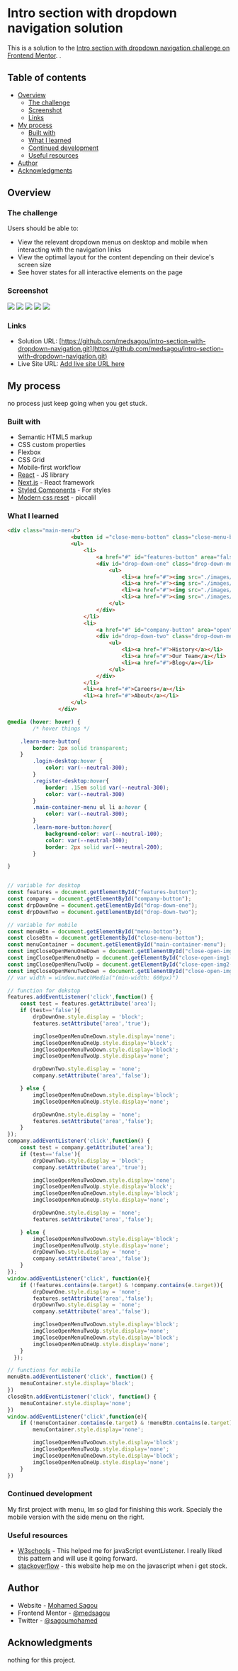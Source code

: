 # Intro section with dropdown navigation solution

This is a solution to the [Intro section with dropdown navigation challenge on Frontend Mentor](https://www.frontendmentor.io/challenges/intro-section-with-dropdown-navigation-ryaPetHE5). .

## Table of contents

- [Overview](#overview)
  - [The challenge](#the-challenge)
  - [Screenshot](#screenshot)
  - [Links](#links)
- [My process](#my-process)
  - [Built with](#built-with)
  - [What I learned](#what-i-learned)
  - [Continued development](#continued-development)
  - [Useful resources](#useful-resources)
- [Author](#author)
- [Acknowledgments](#acknowledgments)



## Overview

### The challenge

Users should be able to:

- View the relevant dropdown menus on desktop and mobile when interacting with the navigation links
- View the optimal layout for the content depending on their device's screen size
- See hover states for all interactive elements on the page

### Screenshot

![](./design/desktop-design.jpg)
![](./design/mobile-design.jpg)
![](./design/mobile-design.jpg)
![](./design/mobile-menu-expanded.jpg)
![](./design/mobile-menu-collapsed.jpg.jpg)
### Links

- Solution URL: [https://github.com/medsagou/intro-section-with-dropdown-navigation.git](https://github.com/medsagou/intro-section-with-dropdown-navigation.git)
- Live Site URL: [Add live site URL here](https://your-live-site-url.com)

## My process
no process just keep going when you get stuck.
### Built with

- Semantic HTML5 markup
- CSS custom properties
- Flexbox
- CSS Grid
- Mobile-first workflow
- [React](https://reactjs.org/) - JS library
- [Next.js](https://nextjs.org/) - React framework
- [Styled Components](https://styled-components.com/) - For styles
- [Modern css reset](https://piccalil.li/blog/a-modern-css-reset/) - piccalil

### What I learned



```html
<div class="main-menu">
                    <button id ="close-menu-botton" class="close-menu-botton"><img src="./images/icon-close-menu.svg" alt=""></button>
                    <ul>
                        <li>
                            <a href="#" id="features-button" area="false"><div>Features</div><img id="close-open-img1-down" src="./images/icon-arrow-down.svg" alt=""><img id="close-open-img1-up" src="./images/icon-arrow-up.svg" alt=""style="display: none;"></a>
                            <div id="drop-down-one" class="drop-down-menu | drop-down-one" style="display:none;">
                                <ul>
                                    <li><a href="#"><img src="./images/icon-todo.svg" alt=""> List</a></li>
                                    <li><a href="#"><img src="./images/icon-calendar.svg" alt="">Calendar</a></li>
                                    <li><a href="#"><img src="./images/icon-reminders.svg" alt="">Reminders</a></li>
                                    <li><a href="#"><img src="./images/icon-planning.svg" alt="">Planning</a></li>
                                </ul>
                            </div>
                        </li>
                        <li>
                            <a href="#" id="company-button" area="open">Company<img id="close-open-img2-down" src="./images/icon-arrow-down.svg" alt=""><img id="close-open-img2-up" src="./images/icon-arrow-up.svg" alt=""style="display: none;"></a>
                            <div id="drop-down-two" class="drop-down-menu | drop-down-two" style="display:none;">
                                <ul>
                                    <li><a href="#">History</a></li>
                                    <li><a href="#">Our Team</a></li>
                                    <li><a href="#">Blog</a></li>
                                </ul>
                            </div>
                        </li>
                        <li><a href="#">Careers</a></li>
                        <li><a href="#">About</a></li>
                    </ul>
                </div>
```
```css
@media (hover: hover) {
        /* hover things */

    .learn-more-button{
        border: 2px solid transparent;
    }
        .login-desktop:hover {
            color: var(--neutral-300);
        }
        .register-desktop:hover{
            border: .15em solid var(--neutral-300);
            color: var(--neutral-300)
        }
        .main-container-menu ul li a:hover {
            color: var(--neutral-300);
        }
        .learn-more-button:hover{
            background-color: var(--neutral-100);
            color: var(--neutral-300);
            border: 2px solid var(--neutral-200);
        }

}
```
```js

// variable for desktop
const features = document.getElementById("features-button");
const company = document.getElementById("company-button");
const drpDownOne = document.getElementById("drop-down-one");
const drpDownTwo = document.getElementById("drop-down-two");

// variable for mobile
const menuBtn = document.getElementById("menu-botton");
const closeBtn = document.getElementById("close-menu-botton");
const menuContainer = document.getElementById("main-container-menu");
const imgCloseOpenMenuOneDown = document.getElementById("close-open-img1-down");
const imgCloseOpenMenuOneUp = document.getElementById("close-open-img1-up");
const imgCloseOpenMenuTwoUp = document.getElementById("close-open-img2-up");
const imgCloseOpenMenuTwoDown = document.getElementById("close-open-img2-down");
// var width = window.matchMedia("(min-width: 600px)")

// function for dekstop
features.addEventListener('click',function() {
    const test = features.getAttribute('area');
    if (test=='false'){
        drpDownOne.style.display = 'block';
        features.setAttribute('area','true');

        imgCloseOpenMenuOneDown.style.display='none';
        imgCloseOpenMenuOneUp.style.display='block';
        imgCloseOpenMenuTwoDown.style.display='block';
        imgCloseOpenMenuTwoUp.style.display='none';

        drpDownTwo.style.display = 'none';
        company.setAttribute('area','false');

    } else {
        imgCloseOpenMenuOneDown.style.display='block';
        imgCloseOpenMenuOneUp.style.display='none';

        drpDownOne.style.display = 'none';
        features.setAttribute('area','false');
    }
});
company.addEventListener('click',function() {
    const test = company.getAttribute('area');
    if (test=='false'){
        drpDownTwo.style.display = 'block';
        company.setAttribute('area','true');

        imgCloseOpenMenuTwoDown.style.display='none';
        imgCloseOpenMenuTwoUp.style.display='block';
        imgCloseOpenMenuOneDown.style.display='block';
        imgCloseOpenMenuOneUp.style.display='none';

        drpDownOne.style.display = 'none';
        features.setAttribute('area','false');

    } else {
        imgCloseOpenMenuTwoDown.style.display='block';
        imgCloseOpenMenuTwoUp.style.display='none';
        drpDownTwo.style.display = 'none';
        company.setAttribute('area','false');
    }
});
window.addEventListener('click', function(e){
    if (!features.contains(e.target) & !company.contains(e.target)){
        drpDownOne.style.display = 'none';
        features.setAttribute('area','false');
        drpDownTwo.style.display = 'none';
        company.setAttribute('area','false');

        imgCloseOpenMenuTwoDown.style.display='block';
        imgCloseOpenMenuTwoUp.style.display='none';
        imgCloseOpenMenuOneDown.style.display='block';
        imgCloseOpenMenuOneUp.style.display='none';
    }
  });

// functions for mobile
menuBtn.addEventListener('click', function() {
    menuContainer.style.display='block';
})
closeBtn.addEventListener('click', function() {
    menuContainer.style.display='none';
})
window.addEventListener('click',function(e){
    if (!menuContainer.contains(e.target) & !menuBtn.contains(e.target)){
        menuContainer.style.display='none';

        imgCloseOpenMenuTwoDown.style.display='block';
        imgCloseOpenMenuTwoUp.style.display='none';
        imgCloseOpenMenuOneDown.style.display='block';
        imgCloseOpenMenuOneUp.style.display='none';
    }
})

```

### Continued development

My first project with menu, Im so glad for finishing this work. Specialy the mobile version with the side menu on the right.


### Useful resources

- [W3schools](https://www.w3schools.com/) - This helped me for javaScript eventListener. I really liked this pattern and will use it going forward.
- [stackoverflow](https://stackoverflow.com/) - this website help me on the javascript when i get stock.
## Author

- Website - [Mohamed Sagou](https://github.com/medsagou)
- Frontend Mentor - [@medsagou](https://www.frontendmentor.io/profile/medsagou)
- Twitter - [@sagoumohamed](https://www.twitter.com/sagoumohamed)

## Acknowledgments

nothing for this project.
